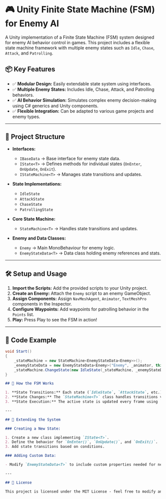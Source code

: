 # 🎮 Unity Finite State Machine (FSM) for Enemy AI

A Unity implementation of a Finite State Machine (FSM) system designed for enemy AI behavior control in games. This project includes a flexible state machine framework with multiple enemy states such as `Idle`, `Chase`, `Attack`, and `Patrolling`.

## 📦 Key Features

- ✅ **Modular Design:** Easily extendable state system using interfaces.
- ✅ **Multiple Enemy States:** Includes Idle, Chase, Attack, and Patrolling behaviors.
- ✅ **AI Behavior Simulation:** Simulates complex enemy decision-making using C# generics and Unity components.
- ✅ **Flexible Integration:** Can be adapted to various game projects and enemy types.

---

## 📖 Project Structure

- **Interfaces:**

  - `IBaseData` → Base interface for enemy state data.
  - `IState<T>` → Defines methods for individual states (`OnEnter`, `OnUpdate`, `OnExit`).
  - `IStateMachine<T>` → Manages state transitions and updates.

- **State Implementations:**

  - `IdleState`
  - `AttackState`
  - `ChaseState`
  - `PatrollingState`

- **Core State Machine:**

  - `StateMachine<T>` → Handles state transitions and updates.

- **Enemy and Data Classes:**
  - `Enemy` → Main MonoBehaviour for enemy logic.
  - `EnemyStateData<T>` → Data class holding enemy references and stats.

---

## 🛠️ Setup and Usage

1. **Import the Scripts:** Add the provided scripts to your Unity project.
2. **Create an Enemy:** Attach the `Enemy` script to an enemy GameObject.
3. **Assign Components:** Assign `NavMeshAgent`, `Animator`, `TextMeshPro` components in the Inspector.
4. **Configure Waypoints:** Add waypoints for patrolling behavior in the `Points` list.
5. **Play:** Press Play to see the FSM in action!

---

## 🚀 Code Example

```csharp
void Start()
{
    _stateMachine = new StateMachine<EnemyStateData<Enemy>>();
    _enemyStateData = new EnemyStateData<Enemy>("Enemy", _animator, this, _statusText, _navMeshAgent, _player);
    _stateMachine.ChangeState(new IdleState(_stateMachine, _enemyStateData));
}
```

```markdown
## 📂 How the FSM Works

1. **State Transitions:** Each state (`IdleState`, `AttackState`, etc.) implements the `IState<T>` interface and defines behavior for `OnEnter()`, `OnUpdate()`, and `OnExit()`.
2. **State Changes:** The `StateMachine<T>` class handles transitions via the `ChangeState()` method.
3. **State Execution:** The active state is updated every frame using `UpdateStates()`.

---

## 🧩 Extending the System

### Creating a New State:

1. Create a new class implementing `IState<T>`.
2. Define the behavior for `OnEnter()`, `OnUpdate()`, and `OnExit()`.
3. Add state transitions based on conditions.

### Adding Custom Data:

- Modify `EnemyStateData<T>` to include custom properties needed for new behaviors.

---

## 📃 License

This project is licensed under the MIT License - feel free to modify and use it for your own projects.
```
